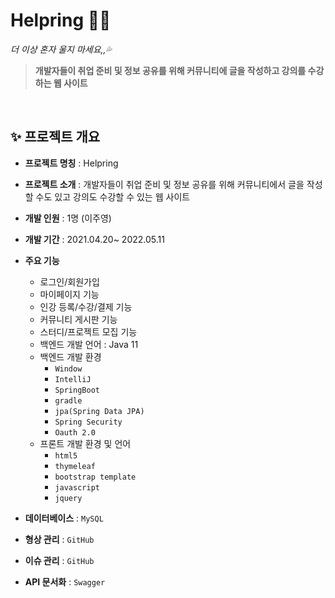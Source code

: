 # Helpring 👩‍💻
_더 이상 혼자 울지 마세요,,💦_

> **개발자들이 취업 준비 및 정보 공유를 위해 커뮤니티에 글을 작성하고 강의를 수강하는 웹 사이트**

<br/>

## ✨ 프로젝트 개요
- **프로젝트 명칭** : Helpring
- **프로젝트 소개** : 개발자들이 취업 준비 및 정보 공유를 위해 커뮤니티에서 글을 작성할 수도 있고 강의도 수강할 수 있는 웹 사이트
- **개발 인원** : 1명 (이주영)
- **개발 기간** : 2021.04.20~ 2022.05.11

- **주요 기능**
  - 로그인/회원가입
  - 마이페이지 기능
  - 인강 등록/수강/결제 기능
  - 커뮤니티 게시판 기능
  - 스터디/프로젝트 모집 기능
  - 백엔드 개발 언어 : Java 11
  - 백엔드 개발 환경
    - `Window`
    - `IntelliJ`
    - `SpringBoot`
    - `gradle`
    - `jpa(Spring Data JPA)`
    - `Spring Security`
    - `Oauth 2.0`
  - 프론트 개발 환경 및 언어
    - `html5`
    - `thymeleaf`
    - `bootstrap template`
    - `javascript`
    - `jquery`
- **데이터베이스** : `MySQL`
- **형상 관리** : `GitHub`
- **이슈 관리** : `GitHub`
- **API 문서화** : `Swagger`
